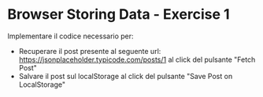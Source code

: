 # Browser Storing Data - Exercise 1
Implementare il codice necessario per:
* Recuperare il post presente al seguente url: https://jsonplaceholder.typicode.com/posts/1 al click del pulsante "Fetch Post"
* Salvare il post sul localStorage al click del pulsante "Save Post on LocalStorage"